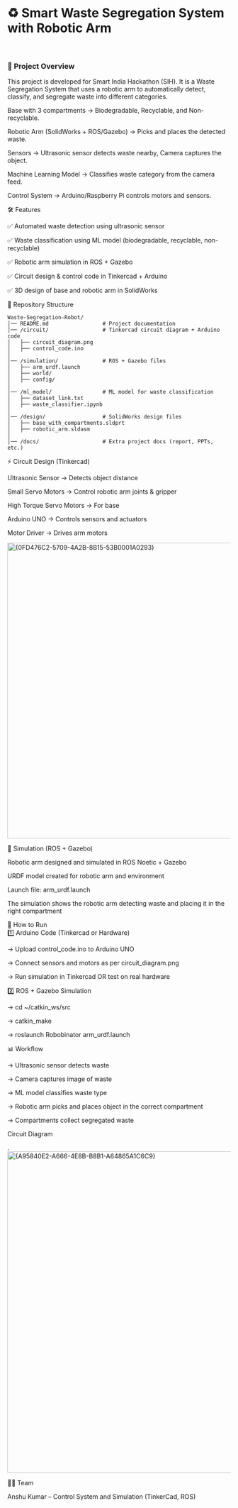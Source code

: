 <h1>♻️ Smart Waste Segregation System with Robotic Arm </h1><br>
<h3>📌 Project Overview</h3>
This project is developed for Smart India Hackathon (SIH). It is a Waste Segregation System that uses a robotic arm to automatically detect, classify, and segregate waste into different categories.

Base with 3 compartments → Biodegradable, Recyclable, and Non-recyclable.

Robotic Arm (SolidWorks + ROS/Gazebo) → Picks and places the detected waste.

Sensors → Ultrasonic sensor detects waste nearby, Camera captures the object.

Machine Learning Model → Classifies waste category from the camera feed.

Control System → Arduino/Raspberry Pi controls motors and sensors.

🛠️ Features

✅ Automated waste detection using ultrasonic sensor

✅ Waste classification using ML model (biodegradable, recyclable, non-recyclable)

✅ Robotic arm simulation in ROS + Gazebo

✅ Circuit design & control code in Tinkercad + Arduino

✅ 3D design of base and robotic arm in SolidWorks

📂 Repository Structure

```
Waste-Segregation-Robot/
│── README.md                 # Project documentation
│── /circuit/                 # Tinkercad circuit diagram + Arduino code
│   ├── circuit_diagram.png
│   ├── control_code.ino
│
│── /simulation/              # ROS + Gazebo files
│   ├── arm_urdf.launch
│   ├── world/
│   ├── config/
│
│── /ml_model/                # ML model for waste classification
│   ├── dataset_link.txt
│   ├── waste_classifier.ipynb
│
│── /design/                  # SolidWorks design files
│   ├── base_with_compartments.sldprt
│   ├── robotic_arm.sldasm
│
│── /docs/                    # Extra project docs (report, PPTs, etc.)
```





⚡ Circuit Design (Tinkercad)

Ultrasonic Sensor → Detects object distance

Small Servo Motors → Control robotic arm joints & gripper

High Torque Servo Motors → For base 

Arduino UNO → Controls sensors and actuators

Motor Driver → Drives arm motors

<img width="998" height="667" alt="{0FD476C2-5709-4A2B-8B15-53B0001A0293}" src="https://github.com/user-attachments/assets/0da46db5-a9fc-4d77-a294-4abf6e693002" />





🤖 Simulation (ROS + Gazebo)

Robotic arm designed and simulated in ROS Noetic + Gazebo

URDF model created for robotic arm and environment

Launch file: arm_urdf.launch

The simulation shows the robotic arm detecting waste and placing it in the right compartment


🚀 How to Run</br>
1️⃣ Arduino Code (Tinkercad or Hardware)

-> Upload control_code.ino to Arduino UNO

-> Connect sensors and motors as per circuit_diagram.png

-> Run simulation in Tinkercad OR test on real hardware

2️⃣ ROS + Gazebo Simulation

-> cd ~/catkin_ws/src

-> catkin_make

-> roslaunch Robobinator arm_urdf.launch

📊 Workflow

-> Ultrasonic sensor detects waste

-> Camera captures image of waste

-> ML model classifies waste type

-> Robotic arm picks and places object in the correct compartment

-> Compartments collect segregated waste

Circuit Diagram

.<img width="963" height="725" alt="{A95840E2-A666-4E8B-B8B1-A64865A1C6C9}" src="https://github.com/user-attachments/assets/f2297e84-358a-4174-b3d5-c5cc4d2187ab" />

👨‍💻 Team

Anshu Kumar – Control System and Simulation (TinkerCad, ROS)
